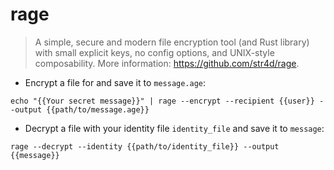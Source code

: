 # rage

> A simple, secure and modern file encryption tool (and Rust library) with small explicit keys, no config options, and UNIX-style composability.
> More information: <https://github.com/str4d/rage>.

- Encrypt a file for <user> and save it to `message.age`:

`echo "{{Your secret message}}" | rage --encrypt --recipient {{user}} --output {{path/to/message.age}}`

- Decrypt a file with your identity file `identity_file` and save it to `message`:

`rage --decrypt --identity {{path/to/identity_file}} --output {{message}}`
